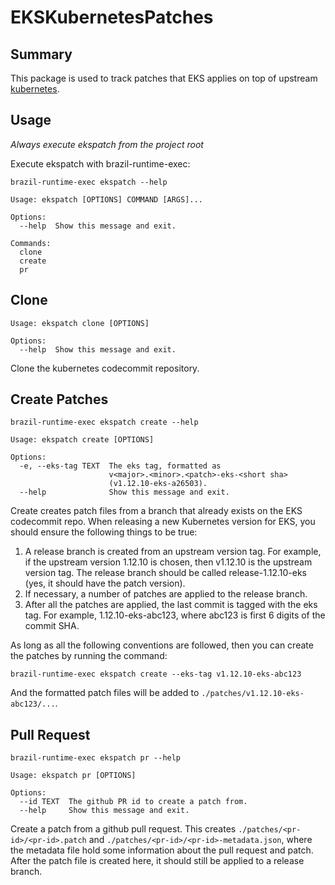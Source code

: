 # EKSKubernetesPatches

## Summary

This package is used to track patches that EKS applies on top of upstream [kubernetes](https://github.com/kubernetes/kubernetes).

## Usage

*Always execute ekspatch from the project root*

Execute ekspatch with brazil-runtime-exec:
```
brazil-runtime-exec ekspatch --help

Usage: ekspatch [OPTIONS] COMMAND [ARGS]...

Options:
  --help  Show this message and exit.

Commands:
  clone
  create
  pr
```

## Clone
```
Usage: ekspatch clone [OPTIONS]

Options:
  --help  Show this message and exit.
```

Clone the kubernetes codecommit repository.

## Create Patches
```
brazil-runtime-exec ekspatch create --help

Usage: ekspatch create [OPTIONS]

Options:
  -e, --eks-tag TEXT  The eks tag, formatted as
                      v<major>.<minor>.<patch>-eks-<short sha>
                      (v1.12.10-eks-a26503).
  --help              Show this message and exit.
```

Create creates patch files from a branch that already exists on the EKS codecommit repo.  When releasing a new Kubernetes version for EKS, you should ensure the following things to be true:

1. A release branch is created from an upstream version tag.  For example, if the upstream version 1.12.10 is chosen, then v1.12.10 is the upstream version tag.  The release branch should be called release-1.12.10-eks (yes, it should have the patch version).
2. If necessary, a number of patches are applied to the release branch.
3. After all the patches are applied, the last commit is tagged with the eks tag.  For example, 1.12.10-eks-abc123, where abc123 is first 6 digits of the commit SHA.

As long as all the following conventions are followed, then you can create the patches by running the command:
```
brazil-runtime-exec ekspatch create --eks-tag v1.12.10-eks-abc123
```

And the formatted patch files will be added to `./patches/v1.12.10-eks-abc123/...`.


## Pull Request
```
brazil-runtime-exec ekspatch pr --help

Usage: ekspatch pr [OPTIONS]

Options:
  --id TEXT  The github PR id to create a patch from.
  --help     Show this message and exit.
```

Create a patch from a github pull request.  This creates `./patches/<pr-id>/<pr-id>.patch` and `./patches/<pr-id>/<pr-id>-metadata.json`, where the metadata file hold some information about the pull request and patch.  After the patch file is created here, it should still be applied to a release branch.
